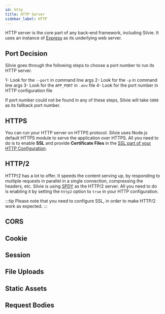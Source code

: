```yaml
---
id: http
title: HTTP Server
sidebar_label: HTTP
---
```


HTTP server is the core part of any back-end framework, including Silvie. It uses an instance of 
[Express](https://expressjs.com) as its underlying web server.

## Port Decision
Silvie goes through the following steps to choose a port number to run its HTTP server. 

1- Look for the `--port` in command line args
2- Look for the `-p` in command line args
3- Look for the `APP_PORT` in `.env` file
4- Look for the port number in HTTP configuration file

If port number could not be found in any of these steps, Silvie will take `5000` as its fallback port number.

## HTTPS
You can run your HTTP server on HTTPS protocol. Silvie uses Node.js default HTTPS module to serve the application over 
HTTPS. All you need to do is to enable **SSL** and provide **Certificate Files** in the 
[SSL part of your HTTP Configuration](configuration.md#ssl).

## HTTP/2
HTTP/2 has a lot to offer. It speeds the content serving up, by responding to multiple requests in parallel in a single
connection, compressing the headers, etc. Silvie is using [SPDY](https://www.npmjs.com/package/spdy) as the HTTP/2 
server. All you need to do is enabling it by setting the `http2` option to `true` in your HTTP configuration.

:::tip
Please note that you need to configure SSL, in order to make HTTP/2 work as expected.
:::

## CORS
## Cookie
## Session
## File Uploads
## Static Assets
## Request Bodies
